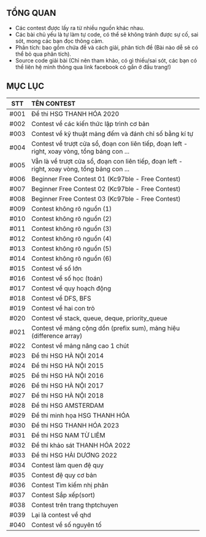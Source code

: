 ## TỔNG QUAN
- Các contest được lấy ra từ nhiều nguồn khác nhau.
- Các bài chủ yếu là tự làm tự code, có thể sẽ không tránh được sự cố, sai sót, mong các bạn đọc thông cảm.
- Phân tích: bao gồm chứa đề và cách giải, phân tích đề (Bài nào dễ sẽ có thể bỏ qua phân tích).
- Source code giải bài
(Chỉ nên tham khảo, có gì thiếu/sai sót, các bạn có thể liên hệ mình thông qua link facebook có gắn ở đầu trang!)

## MỤC LỤC

|STT|TÊN CONTEST|
|:---:|:---|
|#001|Đề thi HSG THANH HÓA 2020|
|#002|Contest về các kiến thức lập trình cơ bản|
|#003|Contest về kỹ thuật mảng đếm và đánh chỉ số bằng kí tự|
|#004|Contest về trượt cửa sổ, đoạn con liên tiếp, đoạn left - right, xoay vòng, tổng bảng con ...|
|#005|Vẫn là về trượt cửa sổ, đoạn con liên tiếp, đoạn left - right, xoay vòng, tổng bảng con ...|
|#006|Beginner Free Contest 01 (Kc97ble - Free Contest)|
|#007|Beginner Free Contest 02 (Kc97ble - Free Contest)|
|#008|Beginner Free Contest 03 (Kc97ble - Free Contest)|
|#009|Contest không rõ nguồn (1)|
|#010|Contest không rõ nguồn (2)|
|#011|Contest không rõ nguồn (3)|
|#012|Contest không rõ nguồn (4)|
|#013|Contest không rõ nguồn (5)|
|#014|Contest không rõ nguồn (6)|
|#015|Contest về số lớn|
|#016|Contest về số học (toán)|
|#017|Contest về quy hoạch động|
|#018|Contest về DFS, BFS|
|#019|Contest về hai con trỏ|
|#020|Contest về stack, queue, deque, priority_queue|
|#021|Contest về mảng cộng dồn (prefix sum), mảng hiệu (difference array)|
|#022|Contest về mảng nâng cao 1 chút|
|#023|Đề thi HSG HÀ NỘI 2014|
|#024|Đề thi HSG HÀ NỘI 2015|
|#025|Đề thi HSG HÀ NỘI 2016|
|#026|Đề thi HSG HÀ NỘI 2017|
|#027|Đề thi HSG HÀ NỘI 2018|
|#028|Đề thi HSG AMSTERDAM|
|#029|Đề thi minh họa HSG THANH HÓA|
|#030|Đề thi HSG THANH HÓA 2023|
|#031|Đề thi HSG NAM TỪ LIÊM|
|#032|Đề thi khảo sát THANH HÓA 2022|
|#033|Đề thi HSG HẢI DƯƠNG 2022|
|#034|Contest làm quen đệ quy|
|#035|Contest đệ quy cơ bản|
|#036|Contest Tìm kiếm nhị phân|
|#037|Contest Sắp xếp(sort)|
|#038|Contest trên trang thptchuyen|
|#039|Lại là contest về qhd|
|#040|Contest về số nguyên tố|
